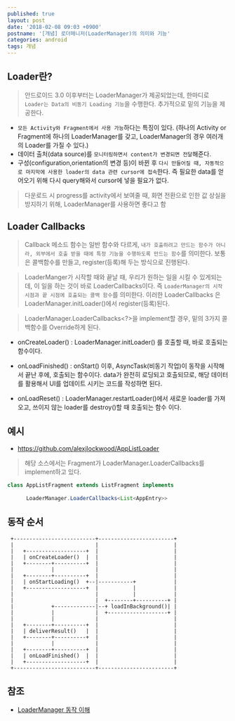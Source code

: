```yaml
---
published: true
layout: post
date: '2018-02-08 09:03 +0900'
postname: '[개념] 로더매니저(LoaderManager)의 의미와 기능'
categories: android
tags: 개념
---
```

## Loader란?

> 안드로이드 3.0 이후부터는 LoaderManager가 제공되었는데, 한마디로 `Loader는 Data의 비동기 Loading 기능`을 수행한다. 추가적으로 밑의 기능을 제공한다.

- `모든 Activity와 Fragment에서 사용 가능`하다는 특징이 있다. (하나의 Activity or Fragment에 하나의 LoaderManager를 갖고, LoaderManager의 경우 여러개의 Loader를 가질 수 있다.)
- 데이터 출처(data source)를 `모니터링하면서 content가 변경되면 전달`해준다.
- 구성(configuration,orientation의 변경 등)이 바뀐 후 `다시 만들어질 때, 자동적으로 마지막에 사용한 loader의 data 관련 cursor에 접속`한다. 즉 필요한 data를 얻어오기 위해 다시 query해와서 cursor에 넣을 필요가 없다.

> 다운로드 시 progress를 activity에서 보여줄 때, 화면 전환으로 인한 값 상실을 방지하기 위해, LoaderManager를 사용하면 좋다고 함

## Loader Callbacks

> Callback 메소드 함수는 일반 함수와 다르게, `내가 호출하려고 만드는 함수가 아니라, 외부에서 호출 받을 때에 특정 기능을 수행하도록 만드는 함수`를 의미한다. 보통은 콜백함수를 만들고, register(등록)해 두는 방식으로 진행된다.

> LoaderManger가 시작할 때와 끝날 때, 우리가 원하는 일을 시킬 수 있게되는데, 이 일을 하는 것이 바로 LoaderCallbacks이다. 즉 `LoaderManager의 시작 시점과 끝 시점에 호출되는 콜백 함수`를 의미한다. 이러한 LoaderCallbacks 은 LoaderManager.initLoader()에서 register(등록)된다.

> LoaderManager.LoaderCallbacks<?>을 implement할 경우, 밑의 3가지 콜백함수를 Override하게 된다.

- onCreateLoader() : LoaderManager.initLoader() 를 호출할 때, 바로 호출되는 함수이다.

- onLoadFinished() : onStart() 이후, AsyncTask(비동기 작업)이 동작을 시작해서 끝난 후에, 호출되는 함수이다. data가 완전히 로딩되고 호출되므로, 해당 데이터를 활용해서 UI를 업데이트 시키는 코드를 작성하면 된다.

- onLoadReset() : LoaderManager.restartLoader()에서 새로운 loader를 가져오고, 쓰이지 않는 loader를 destroy()할 때 호출되는 함수 이다.

## 예시

- https://github.com/alexjlockwood/AppListLoader

> 해당 소스에서는 Fragment가 LoaderManager.LoaderCallbacks를 implement하고 있다.

```java
class AppListFragment extends ListFragment implements
  
      LoaderManager.LoaderCallbacks<List<AppEntry>>
```

## 동작 순서

```
 +--------------------------+------------------------+
 |                          |                        |
 |   +-------------------+  |                        |
 |   | onCreateLoader()  |  |                        |
 |   +--------+----------+  |                        |
 |            |             |                        |
 |   +--------+----------+  |                        |
 |   | onStartLoading()  +--|-----------+            |
 |   +-------------------+  |           |            |
 |                          |           |            |
 |                          |  +--------+----------+ |
 |            +-------------|--+ loadInBackground()| |
 |            |             |  +-------------------+ |
 |            |             |                        |
 |   +--------+----------+  |                        |
 |   | deliverResult()   |  |                        |
 |   +--------+----------+  |                        |
 |            |             |                        |
 |   +--------+----------+  |                        |
 |   | onLoadFinished()  |  |                        |
 |   +-------------------+  |                        |
 +--------------------------+------------------------+

```

## 참조

- [LoaderManager 동작 이해](http://i5on9i.blogspot.kr/2013/02/loadermanager.html)